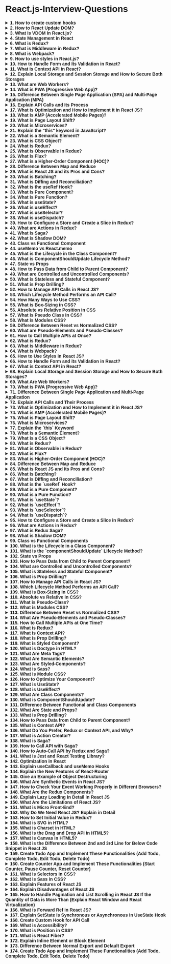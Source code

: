 # React.js-Interview-Questions

<details> <summary><strong>1. How to create custom hooks</strong></summary>
React Hooks are a powerful feature in React that allow developers to use state and other React features in functional components. Creating custom hooks can help you extract reusable logic from your components, making them more maintainable and easier to understand. Here's a step-by-step guide on how to create custom hooks in React:

Example:

```javascript

import { useState, useEffect } from 'react';

function useFetch(url) {
  const [data, setData] = useState(null);
  const [loading, setLoading] = useState(true);
  const [error, setError] = useState(null);

  useEffect(() => {
    fetch(url)
      .then((response) => response.json())
      .then((data) => {
        setData(data);
        setLoading(false);
      })
      .catch((error) => {
        setError(error);
        setLoading(false);
      });
  }, [url]);

  return { data, loading, error };
}

// Using custom hook in a component
function App() {
  const { data, loading, error } = useFetch('https://api.example.com/data');
  if (loading) return <div>Loading...</div>;
  if (error) return <div>Error: {error.message}</div>;
  return <div>{JSON.stringify(data)}</div>;
}
```
</details>
<details> <summary><strong>2. How to React Update DOM?</strong></summary>
React updates the DOM efficiently through a process called "reconciliation." When the state or props of a component change, React updates the virtual DOM first, then compares it with the real DOM to determine what needs to be updated, resulting in minimal changes to the real DOM.

</details>
<details> <summary><strong>3. What is VDOM in React.js?</strong></summary>
The Virtual DOM (VDOM) is an in-memory representation of the real DOM elements. It allows React to update the UI without directly manipulating the real DOM, making updates more efficient.

</details>
<details> <summary><strong>4. State Management in React</strong></summary>
State management in React can be done using useState, useReducer, or external libraries like Redux to manage global state. useState is used for managing component-specific states, while useReducer is often used for more complex state logic.

Example:

```javascript
const [count, setCount] = useState(0);

const increment = () => {
  setCount(count + 1);
};
</details>
<details> <summary><strong>5. What is Prop Drilling?</strong></summary>
Prop drilling is the process of passing data from a parent component to a deeply nested child component through props. This can become cumbersome when dealing with deeply nested components, leading to less maintainable code.
```
</details>
<details> <summary><strong>6. What is Redux?</strong></summary>
Redux is a state management library for JavaScript apps that helps manage and centralize application state. It uses a single store and actions to manage state transitions.

Example:

```javascript
const initialState = { count: 0 };

function reducer(state = initialState, action) {
  switch (action.type) {
    case 'INCREMENT':
      return { count: state.count + 1 };
    default:
      return state;
  }
}
```
</details>
<details> <summary><strong>7. What is Middleware in Redux?</strong></summary>
Middleware in Redux is used to extend Redux with custom functionality like logging, API calls, and error handling. It intercepts actions before they reach the reducer.

Example:

```javascript
const loggerMiddleware = store => next => action => {
  console.log('Dispatching', action);
  return next(action);
};
```
</details>
<details> <summary><strong>8. What is Webpack?</strong></summary>
Webpack is a module bundler for JavaScript applications. It bundles JavaScript files and assets like images, CSS, and fonts into optimized files for deployment.

</details>
<details> <summary><strong>9. How to use styles in React.js?</strong></summary>
Styles in React can be applied in various ways: inline styles, CSS files, CSS modules, or CSS-in-JS solutions like styled-components.

Example of inline style:

```javascript
const style = { color: 'blue', fontSize: '20px' };
return <div style={style}>Hello World!</div>;
```
</details>
<details> <summary><strong>10. How to Handle Form and Its Validation in React?</strong></summary>
Forms in React are controlled components, meaning React controls the state of the form elements. You can validate form data either manually or using third-party libraries like Formik or React Hook Form.

Example:

```javascript
const [email, setEmail] = useState('');
const [error, setError] = useState('');

const validateEmail = () => {
  if (!email.includes('@')) {
    setError('Invalid email');
  } else {
    setError('');
  }
};

return (
  <form>
    <input type="email" value={email} onChange={(e) => setEmail(e.target.value)} />
    <button onClick={validateEmail}>Submit</button>
    {error && <p>{error}</p>}
  </form>
);
```
</details>
<details> <summary><strong>11. What is Context API in React?</strong></summary>
The Context API is a React feature that allows you to share state or values between components without having to pass props manually through every level of the component tree.

Example:

```javascript
const MyContext = React.createContext();

function Parent() {
  const value = 'Hello World';
  return (
    <MyContext.Provider value={value}>
      <Child />
    </MyContext.Provider>
  );
}

function Child() {
  const value = useContext(MyContext);
  return <div>{value}</div>;
}
```
</details>
<details> <summary><strong>12. Explain Local Storage and Session Storage and How to Secure Both Storages</strong></summary>
Local Storage stores data without an expiration time and persists even after the browser is closed.
Session Storage stores data for the duration of the page session.
Both can be accessed through JavaScript, but sensitive data should be encrypted before storage to ensure security.

Example:

```javascript
localStorage.setItem('user', JSON.stringify({ name: 'John' }));
const user = JSON.parse(localStorage.getItem('user'));
```
</details>
<details> <summary><strong>13. What are Web Workers?</strong></summary>
Web Workers allow JavaScript to run in the background without blocking the main thread. This is useful for handling complex or time-consuming tasks like data processing.

Example:

```javascript
const worker = new Worker('worker.js');

worker.postMessage('start');

worker.onmessage = function(e) {
  console.log('Message from worker: ' + e.data);
};
```
```javascript
//worker.js

javascript
Copy code
onmessage = function(e) {
  if (e.data === 'start') {
    postMessage('Worker started!');
  }
};
```
</details>
<details> <summary><strong>14. What is PWA (Progressive Web App)?</strong></summary>
A Progressive Web App (PWA) is a web application that uses modern web capabilities to deliver an app-like experience to users, including offline access and push notifications.

</details>
<details> <summary><strong>15. Difference Between Single Page Application (SPA) and Multi-Page Application (MPA)</strong></summary>
SPA: Loads a single HTML page, and content is dynamically updated via JavaScript, providing a smoother user experience without reloading the page.
MPA: Each user interaction typically triggers a full page reload, which can lead to a slower user experience.
</details>
<details> <summary><strong>16. Explain API Calls and Its Process</strong></summary>
API calls in React are typically made using the fetch API or libraries like Axios. When making an API call, React waits for the response asynchronously and updates the state based on the data received.

Example:

```javascript
useEffect(() => {
  fetch('https://api.example.com/data')
    .then(response => response.json())
    .then(data => setData(data));
}, []);
```
</details>
<details> <summary><strong>17. What is Optimization and How to Implement it in React JS?</strong></summary>
Optimization in React refers to techniques like memoization, lazy loading, and minimizing unnecessary re-renders to improve app performance. One such method is React.memo for functional components.

Example of React.memo:

```javascript
const MemoizedComponent = React.memo(function MyComponent({ name }) {
  console.log('Rendering', name);
  return <div>{name}</div>;
});
```
</details>
<details> <summary><strong>18. What is AMP (Accelerated Mobile Pages)?</strong></summary>
AMP is an open-source framework designed to make mobile web pages load faster. It uses a stripped-down version of HTML and JavaScript to ensure quicker loading times, particularly for content-heavy pages.

</details>
<details> <summary><strong>19. What is Page Layout Shift?</strong></summary>
Page Layout Shift (CLS) is a Core Web Vitals metric that measures visual stability. A high CLS means that the page elements shift unexpectedly as the page loads, which can negatively impact user experience.

</details>
<details> <summary><strong>20. What is Microservices?</strong></summary>
Microservices is an architectural style where a large application is built as a set of smaller, independent services that communicate over the network, each focusing on a specific business function.

</details>
<details> <summary><strong>21. Explain the "this" keyword in JavaScript?</strong></summary>
The this keyword in JavaScript refers to the context in which the current code is executed. Its value depends on how the function is called.

Example:

```javascript
const obj = {
  name: 'John',
  greet: function() {
    console.log(this.name);  // 'this' refers to 'obj'
  }
};
obj.greet();  // Output: John
```
</details>
<details> <summary><strong>22. What is a Semantic Element?</strong></summary>
Semantic HTML elements are those that clearly describe their meaning in a human- and machine-readable way. Examples include <article>, <section>, <header>, and <footer>.

Example:

```html
<article>
  <h1>Article Title</h1>
  <p>This is the content of the article.</p>
</article>
```
</details>
<details> <summary><strong>23. What is CSS Object?</strong></summary>
A CSS object typically refers to an object in JavaScript that holds CSS properties and values. This can be used to dynamically apply styles to elements in React components.

Example:

```javascript
const style = {
  color: 'red',
  fontSize: '20px',
};

return <div style={style}>Hello, World!</div>;
```
</details>
<details> <summary><strong>24. What is Redux?</strong></summary>
Redux is a predictable state container for JavaScript apps. It helps you write applications that behave consistently across different environments, with debugging and testing capabilities.

Example:

javascript
Copy code
const initialState = { count: 0 };

function reducer(state = initialState, action) {
  switch (action.type) {
    case 'INCREMENT':
      return { count: state.count + 1 };
    default:
      return state;
  }
}
</details>
<details> <summary><strong>25. What is Observable in Redux?</strong></summary>
In Redux, an observable refers to a stream of data that can be observed, similar to how actions are dispatched in Redux. Observables are often used with middleware like Redux-Observable.

</details>
<details> <summary><strong>26. What is Flux?</strong></summary>
Flux is a pattern for managing data flow in JavaScript applications. It uses a unidirectional flow to manage the state, making it predictable. Redux is heavily inspired by Flux.

</details>
<details> <summary><strong>27. What is a Higher-Order Component (HOC)?</strong></summary>
A Higher-Order Component is a function that takes a component and returns a new component with additional props or logic.

Example:

javascript
Copy code
function withLoader(Component) {
  return function WithLoader(props) {
    if (props.loading) {
      return <div>Loading...</div>;
    }
    return <Component {...props} />;
  };
}
</details>

<details> <summary><strong>28. Difference Between Map and Reduce</strong></summary>
Map: Creates a new array by applying a function to each element of the original array.
Reduce: Reduces the array to a single value by applying a function to each element, accumulating the result.
Example of map:

javascript
Copy code
const numbers = [1, 2, 3];
const doubled = numbers.map(num => num * 2);
console.log(doubled); // [2, 4, 6]
Example of reduce:

javascript
Copy code
const numbers = [1, 2, 3];
const sum = numbers.reduce((acc, num) => acc + num, 0);
console.log(sum); // 6
</details>
<details> <summary><strong>29. What is React JS and its Pros and Cons?</strong></summary>
React is a JavaScript library for building user interfaces, primarily for single-page applications. It is declarative, component-based, and enables developers to create reusable UI components.

Pros:

Fast rendering with Virtual DOM
Component-based architecture
Reusable components
Strong community support
Cons:

Steeper learning curve
Requires build tools (Webpack, Babel)
Frequent updates with breaking changes
</details>
<details> <summary><strong>30. What is Batching?</strong></summary>
Batching refers to the process of grouping multiple updates into a single re-render in React. React batches updates to improve performance by reducing the number of re-renders.

Example:

javascript
Copy code
// React will batch these updates together and render only once
setCount(count + 1);
setFlag(!flag);
</details>
<details> <summary><strong>31. What is Diffing and Reconciliation?</strong></summary>
Diffing is the process React uses to compare the current Virtual DOM with the previous one and identify changes. Reconciliation is the process of updating the actual DOM to reflect the changes detected during the diffing process.

</details>
<details> <summary><strong>32. What is the useRef Hook?</strong></summary>
useRef is a React hook that allows you to persist a mutable value across renders. It is commonly used for accessing DOM elements directly or storing a value that doesn’t cause re-rendering when updated.

Example:

javascript
Copy code
const inputRef = useRef(null);

useEffect(() => {
  inputRef.current.focus();  // Focus the input field on component mount
}, []);

return <input ref={inputRef} />;
</details>
<details> <summary><strong>33. What is Pure Component?</strong></summary>
A PureComponent in React is a component that only re-renders when its props or state change. It implements shouldComponentUpdate with a shallow comparison of props and state.

Example:

javascript
Copy code
class MyComponent extends React.PureComponent {
  render() {
    return <div>{this.props.name}</div>;
  }
}
</details>
<details> <summary><strong>34. What is Pure Function?</strong></summary>
A pure function is a function that always produces the same output given the same input and does not cause side effects (like modifying global state or performing IO operations).

Example:

javascript
Copy code
function add(a, b) {
  return a + b;  // Pure function, no side effects
}
</details>
<details> <summary><strong>35. What is useState?</strong></summary>
useState is a hook that allows you to add state to functional components. It returns an array with the current state and a function to update it.

Example:

javascript
Copy code
const [count, setCount] = useState(0);

return (
  <div>
    <p>{count}</p>
    <button onClick={() => setCount(count + 1)}>Increment</button>
  </div>
);
</details>
<details> <summary><strong>36. What is useEffect?</strong></summary>
useEffect is a hook that performs side effects in functional components. It can be used for tasks like fetching data, updating the DOM, or subscribing to external events.

Example:

javascript
Copy code
useEffect(() => {
  console.log('Component mounted');
  return () => {
    console.log('Component unmounted');
  };
}, []);
</details>
<details> <summary><strong>37. What is useSelector?</strong></summary>
useSelector is a hook from React-Redux that allows you to extract data from the Redux store state.

Example:

javascript
Copy code
const count = useSelector(state => state.count);
</details>
<details> <summary><strong>38. What is useDispatch?</strong></summary>
useDispatch is a hook from React-Redux that gives you access to the dispatch function from Redux, which allows you to dispatch actions to the Redux store.

Example:

javascript
Copy code
const dispatch = useDispatch();

const increment = () => {
  dispatch({ type: 'INCREMENT' });
};
</details>
<details> <summary><strong>39. How to Configure a Store and Create a Slice in Redux?</strong></summary>
To configure a store and create a slice in Redux, you typically use Redux Toolkit, which simplifies store configuration and slice creation.

Example:

javascript
Copy code
import { configureStore, createSlice } from '@reduxjs/toolkit';

const counterSlice = createSlice({
  name: 'counter',
  initialState: { count: 0 },
  reducers: {
    increment: (state) => {
      state.count += 1;
    },
    decrement: (state) => {
      state.count -= 1;
    },
  },
});

const store = configureStore({
  reducer: counterSlice.reducer,
});

export default store;
</details>
<details> <summary><strong>40. What are Actions in Redux?</strong></summary>
Actions in Redux are plain JavaScript objects that describe an event that has occurred. They must have a type property and may include other data in the payload.

Example:

javascript
Copy code
const incrementAction = { type: 'INCREMENT' };
</details>

<details> <summary><strong>41. What is Saga?</strong></summary>
Redux-Saga is a middleware library used to handle side effects in Redux. It allows you to manage asynchronous actions like data fetching, more effectively using generators.

Example:

javascript
Copy code
import { takeEvery, call, put } from 'redux-saga/effects';

function* fetchData() {
  try {
    const response = yield call(fetch, 'https://api.example.com/data');
    const data = yield response.json();
    yield put({ type: 'FETCH_SUCCESS', data });
  } catch (error) {
    yield put({ type: 'FETCH_ERROR', error });
  }
}

function* watchFetchData() {
  yield takeEvery('FETCH_REQUEST', fetchData);
}
</details>
<details> <summary><strong>42. What is Shadow DOM?</strong></summary>
The Shadow DOM is a web standard that allows developers to encapsulate DOM and CSS styles within a component, creating a local scope for styles and structure.

Example:

javascript
Copy code
const shadowRoot = document.querySelector('#shadow-host').attachShadow({mode: 'open'});
shadowRoot.innerHTML = '<p>Shadow DOM content</p>';
</details>
<details> <summary><strong>43. Class vs Functional Component</strong></summary>
Class Components: Traditional components with state, lifecycle methods, and can be extended from React.Component.
Functional Components: Simpler components using hooks to manage state and side effects.
Example of a class component:

javascript
Copy code
class Counter extends React.Component {
  constructor(props) {
    super(props);
    this.state = { count: 0 };
  }
  
  render() {
    return (
      <div>
        <p>{this.state.count}</p>
        <button onClick={() => this.setState({ count: this.state.count + 1 })}>Increment</button>
      </div>
    );
  }
}
Example of a functional component:

javascript
Copy code
const Counter = () => {
  const [count, setCount] = useState(0);
  
  return (
    <div>
      <p>{count}</p>
      <button onClick={() => setCount(count + 1)}>Increment</button>
    </div>
  );
};
</details>
<details> <summary><strong>44. useMemo vs React.memo</strong></summary>
useMemo: A hook that memoizes a function’s result to avoid expensive recalculations on each render.
React.memo: A higher-order component that memoizes a functional component, preventing unnecessary re-renders when props haven’t changed.
Example of useMemo:

javascript
Copy code
const expensiveCalculation = useMemo(() => calculateExpensiveValue(a, b), [a, b]);
Example of React.memo:

javascript
Copy code
const MyComponent = React.memo(({ name }) => {
  return <p>{name}</p>;
});
</details>
<details> <summary><strong>45. What is the Lifecycle in the Class Component?</strong></summary>
The lifecycle of a class component in React consists of the following phases:

Mounting: Component creation and insertion into the DOM.
Updating: Component re-rendering due to changes in state or props.
Unmounting: Component removal from the DOM.
Methods:

constructor()
componentDidMount()
shouldComponentUpdate()
render()
componentWillUnmount()
</details>
<details> <summary><strong>46. What is ComponentShouldUpdate Lifecycle Method?</strong></summary>
shouldComponentUpdate() is a lifecycle method in class components that allows you to control whether the component should re-render when its props or state change. By default, it returns true, but you can override it to prevent unnecessary renders.

Example:

javascript
Copy code
shouldComponentUpdate(nextProps, nextState) {
  return nextState.count !== this.state.count;  // Prevent re-render if count hasn't changed
}
</details>
<details> <summary><strong>47. State vs Props</strong></summary>
State: A local data storage for a component that can change over time.
Props: Read-only values passed from a parent component to a child component.
Example:

javascript
Copy code
const Parent = () => {
  const message = "Hello from parent!";
  return <Child message={message} />;
};

const Child = (props) => {
  return <p>{props.message}</p>; // Props are passed down from Parent
};
</details>
<details> <summary><strong>48. How to Pass Data from Child to Parent Component?</strong></summary>
To pass data from a child to a parent component, you can use a callback function that the parent passes to the child as a prop.

Example:

javascript
Copy code
const Parent = () => {
  const handleData = (data) => {
    console.log(data); // Receiving data from child
  };

  return <Child sendData={handleData} />;
};

const Child = ({ sendData }) => {
  return <button onClick={() => sendData("Hello from child!")}>Send Data</button>;
};
</details>
<details> <summary><strong>49. What are Controlled and Uncontrolled Components?</strong></summary>
Controlled Component: A component whose form elements are controlled by React state.
Uncontrolled Component: A component that manages its own state internally using ref.
Controlled Component Example:

javascript
Copy code
const ControlledInput = () => {
  const [value, setValue] = useState('');
  return <input value={value} onChange={(e) => setValue(e.target.value)} />;
};
Uncontrolled Component Example:

javascript
Copy code
const UncontrolledInput = () => {
  const inputRef = useRef();
  return <input ref={inputRef} />;
};
</details>
<details> <summary><strong>50. What is Stateless and Stateful Component?</strong></summary>
Stateless Component: A component that does not manage its own state. It only receives data via props.
Stateful Component: A component that manages its own state using useState or class-based state.
Stateful Component Example:

javascript
Copy code
const StatefulComponent = () => {
  const [count, setCount] = useState(0);
  return <button onClick={() => setCount(count + 1)}>{count}</button>;
};
Stateless Component Example:

javascript
Copy code
const StatelessComponent = ({ message }) => {
  return <p>{message}</p>;
};
</details>

<details> <summary><strong>51. What is Prop Drilling?</strong></summary>
Prop drilling refers to the process of passing data from a parent component to a deeply nested child component through multiple intermediate components.

Example:

javascript
Copy code
const Parent = () => {
  const message = "Hello from Parent!";
  return <Intermediate message={message} />;
};

const Intermediate = ({ message }) => {
  return <Child message={message} />;
};

const Child = ({ message }) => {
  return <p>{message}</p>;
};
</details>
<details> <summary><strong>52. How to Manage API Calls in React JS?</strong></summary>
In React, API calls can be managed using hooks like useEffect combined with fetch or libraries like axios to handle asynchronous operations.

Example using fetch:

javascript
Copy code
useEffect(() => {
  fetch('https://api.example.com/data')
    .then(response => response.json())
    .then(data => setData(data))
    .catch(error => console.error('Error fetching data:', error));
}, []);
Example using axios:

javascript
Copy code
useEffect(() => {
  axios.get('https://api.example.com/data')
    .then(response => setData(response.data))
    .catch(error => console.error('Error fetching data:', error));
}, []);
</details>
<details> <summary><strong>53. Which Lifecycle Method Performs an API Call?</strong></summary>
In class components, you would typically perform an API call inside the componentDidMount() lifecycle method, which is called once after the component has been mounted. In functional components, you can use useEffect for the same purpose.

Example in class component:

javascript
Copy code
class MyComponent extends React.Component {
  componentDidMount() {
    fetch('https://api.example.com/data')
      .then(response => response.json())
      .then(data => this.setState({ data }));
  }

  render() {
    return <div>{this.state.data}</div>;
  }
}
Example in functional component using useEffect:

javascript
Copy code
const MyComponent = () => {
  const [data, setData] = useState(null);

  useEffect(() => {
    fetch('https://api.example.com/data')
      .then(response => response.json())
      .then(data => setData(data));
  }, []); // Empty dependency array ensures it runs once

  return <div>{data}</div>;
};
</details>
<details> <summary><strong>54. How Many Ways to Use CSS?</strong></summary>
There are several ways to apply CSS in React components:

Inline styles
External CSS files
CSS Modules
Styled-components
SASS or SCSS
Example of inline styles:

javascript
Copy code
const style = { color: 'blue', fontSize: '20px' };
return <p style={style}>Styled Paragraph</p>;
Example of CSS Module:

javascript
Copy code
import styles from './MyComponent.module.css';

return <p className={styles.paragraph}>Styled with CSS Module</p>;
</details>
<details> <summary><strong>55. What is Box-Sizing in CSS?</strong></summary>
The box-sizing property defines how the total width and height of an element are calculated. By default, the width and height include only the content area, but setting box-sizing: border-box includes padding and border in the width/height calculation.

Example:

css
Copy code
div {
  width: 200px;
  height: 100px;
  padding: 20px;
  border: 5px solid black;
  box-sizing: border-box; /* Includes padding and border in the width and height */
}
</details>
<details> <summary><strong>56. Absolute vs Relative Position in CSS</strong></summary>
absolute positioning: An element is positioned relative to its closest positioned ancestor (non-static).
relative positioning: An element is positioned relative to its normal position in the document flow.
Example of absolute positioning:

css
Copy code
.absolute {
  position: absolute;
  top: 20px;
  left: 30px;
}
Example of relative positioning:

css
Copy code
.relative {
  position: relative;
  top: 10px;
  left: 20px;
}
</details>
<details> <summary><strong>57. What is Pseudo Class in CSS?</strong></summary>
A pseudo-class in CSS is used to define a special state of an element, like :hover, :focus, :active, etc.

Example:

css
Copy code
button:hover {
  background-color: green; /* Changes background color when button is hovered */
}
</details>
<details> <summary><strong>58. What is Modules CSS?</strong></summary>
CSS Modules is a way to scope CSS locally to a component in React. It avoids global CSS conflicts by giving each class a unique identifier.

Example:

css
Copy code
/* MyComponent.module.css */
.container {
  background-color: blue;
}
javascript
Copy code
import styles from './MyComponent.module.css';

const MyComponent = () => {
  return <div className={styles.container}>Content</div>;
};
</details>
<details> <summary><strong>59. Difference Between Reset vs Normalized CSS?</strong></summary>
Reset CSS: Removes all default styling from elements, resulting in a blank canvas.
Normalized CSS: Applies consistent styling across browsers while preserving useful default styles.
Example of Reset CSS:

css
Copy code
* {
  margin: 0;
  padding: 0;
  box-sizing: border-box;
}
Example of Normalized CSS:

css
Copy code
/* Normalize CSS Example */
html {
  font-size: 100%;
}

body {
  line-height: 1.5;
}
</details>
<details> <summary><strong>60. What are Pseudo-Elements and Pseudo-Classes?</strong></summary>
Pseudo-Elements: Target specific parts of an element like ::before, ::after, etc.
Pseudo-Classes: Apply styles based on user interaction or element state like :hover, :focus, etc.
Example of Pseudo-Element:

css
Copy code
p::before {
  content: "Prefix: ";
}
Example of Pseudo-Class:

css
Copy code
a:hover {
  color: red; /* Changes color when the link is hovered */
}
</details>

<details> <summary><strong>61. How to Call Multiple APIs at Once?</strong></summary>
To call multiple APIs concurrently in JavaScript, you can use Promise.all() which allows you to run multiple promises in parallel and wait for all of them to resolve.

Example:

javascript
Copy code
const fetchData = async () => {
  try {
    const [data1, data2] = await Promise.all([
      fetch('https://api.example1.com').then(res => res.json()),
      fetch('https://api.example2.com').then(res => res.json())
    ]);
    console.log(data1, data2);
  } catch (error) {
    console.error("Error fetching data:", error);
  }
};

useEffect(() => {
  fetchData();
}, []);
</details>
<details> <summary><strong>62. What is Redux?</strong></summary>
Redux is a state management library for JavaScript apps that provides a predictable state container, allowing developers to manage app state in a centralized store.

Example:

javascript
Copy code
// Action
const increment = () => ({
  type: 'INCREMENT'
});

// Reducer
const counter = (state = 0, action) => {
  switch (action.type) {
    case 'INCREMENT':
      return state + 1;
    default:
      return state;
  }
};

// Store
const store = Redux.createStore(counter);

// Dispatch action
store.dispatch(increment());
console.log(store.getState()); // 1
</details>
<details> <summary><strong>63. What is Middleware in Redux?</strong></summary>
Middleware in Redux provides a way to intercept and modify actions before they reach the reducer. It's useful for handling asynchronous actions, logging, or other side effects.

Example using redux-thunk (for asynchronous actions):

javascript
Copy code
const fetchData = () => {
  return async dispatch => {
    const response = await fetch('https://api.example.com/data');
    const data = await response.json();
    dispatch({ type: 'SET_DATA', payload: data });
  };
};
</details>
<details> <summary><strong>64. What is Webpack?</strong></summary>
Webpack is a module bundler for JavaScript applications. It bundles JavaScript files, CSS, images, and other assets into one or more output files that can be served by a web server.

Example of a basic Webpack configuration:

javascript
Copy code
const path = require('path');

module.exports = {
  entry: './src/index.js',
  output: {
    filename: 'bundle.js',
    path: path.resolve(__dirname, 'dist')
  },
  module: {
    rules: [
      {
        test: /\.css$/,
        use: ['style-loader', 'css-loader']
      }
    ]
  }
};
</details>
<details> <summary><strong>65. How to Use Styles in React JS?</strong></summary>
In React, you can apply styles using various methods such as inline styles, CSS files, CSS modules, and styled-components.

Example using inline styles:

javascript
Copy code
const buttonStyle = {
  backgroundColor: 'blue',
  color: 'white',
  padding: '10px 20px'
};

return <button style={buttonStyle}>Click Me</button>;
Example using styled-components:

javascript
Copy code
import styled from 'styled-components';

const Button = styled.button`
  background-color: blue;
  color: white;
  padding: 10px 20px;
`;

return <Button>Click Me</Button>;
</details>
<details> <summary><strong>66. How to Handle Form and its Validation in React?</strong></summary>
In React, form handling can be done using controlled components, where form data is managed in the component’s state, and validation can be added with conditionals or using third-party libraries like Formik or react-hook-form.

Example of a simple controlled form with validation:

javascript
Copy code
const Form = () => {
  const [name, setName] = useState('');
  const [error, setError] = useState('');

  const handleSubmit = (e) => {
    e.preventDefault();
    if (name.trim() === '') {
      setError('Name is required!');
    } else {
      setError('');
      alert(`Form submitted with name: ${name}`);
    }
  };

  return (
    <form onSubmit={handleSubmit}>
      <input
        type="text"
        value={name}
        onChange={(e) => setName(e.target.value)}
        placeholder="Enter your name"
      />
      {error && <p>{error}</p>}
      <button type="submit">Submit</button>
    </form>
  );
};
</details>
<details> <summary><strong>67. What is Context API in React?</strong></summary>
The Context API allows you to share values (like themes or authentication status) between components without having to explicitly pass props through every level of the component tree.

Example:

javascript
Copy code
const ThemeContext = React.createContext();

const ThemeProvider = ({ children }) => {
  const [theme, setTheme] = useState('light');
  
  return (
    <ThemeContext.Provider value={{ theme, setTheme }}>
      {children}
    </ThemeContext.Provider>
  );
};

const ThemedComponent = () => {
  const { theme, setTheme } = useContext(ThemeContext);
  return (
    <div style={{ background: theme === 'dark' ? 'black' : 'white' }}>
      <button onClick={() => setTheme(theme === 'dark' ? 'light' : 'dark')}>
        Toggle Theme
      </button>
    </div>
  );
};

const App = () => (
  <ThemeProvider>
    <ThemedComponent />
  </ThemeProvider>
);
</details>
<details> <summary><strong>68. Explain Local Storage and Session Storage and How to Secure Both Storages?</strong></summary>
LocalStorage: Stores data with no expiration date, it remains until it's explicitly deleted.
SessionStorage: Stores data for the duration of the page session (until the browser is closed).
Security Tips:

Avoid storing sensitive information like passwords in localStorage or sessionStorage as it is accessible by JavaScript.
Use encryption if you must store sensitive data.
Store tokens in secure HTTP-only cookies for better security.
Example:

javascript
Copy code
// Setting data in Local Storage
localStorage.setItem('name', 'John');

// Retrieving data from Local Storage
const name = localStorage.getItem('name');
console.log(name); // 'John'
</details>
<details> <summary><strong>69. What Are Web Workers?</strong></summary>
Web Workers allow for the execution of scripts in background threads. They are useful for performing computationally expensive tasks without blocking the main UI thread.

Example:

javascript
Copy code
const worker = new Worker('worker.js');
worker.postMessage('start task');

worker.onmessage = (e) => {
  console.log('Received from worker:', e.data);
};
worker.js:

javascript
Copy code
onmessage = (e) => {
  console.log('Message from main thread:', e.data);
  postMessage('Task completed');
};
</details>

<details> <summary><strong>70. What is PWA (Progressive Web App)?</strong></summary>
A Progressive Web App (PWA) is a type of application built using standard web technologies (HTML, CSS, and JavaScript) but offering similar performance and user experience to native apps. PWAs work offline, can be installed on devices, and are responsive.

Example:

javascript
Copy code
if ('serviceWorker' in navigator) {
  navigator.serviceWorker.register('/service-worker.js')
    .then((registration) => {
      console.log('Service Worker registered:', registration);
    })
    .catch((error) => {
      console.log('Service Worker registration failed:', error);
    });
}
</details>
<details> <summary><strong>71. Difference Between Single Page Application and Multi-Page Application</strong></summary>
Single Page Application (SPA): A web app that loads a single HTML page and dynamically updates as the user interacts with the app, providing a seamless experience (e.g., React).
Multi-Page Application (MPA): A traditional web application where each action (e.g., clicking a link) loads a new page from the server.
SPA Example: In React, navigation between components is handled without reloading the page.

MPA Example: Traditional web applications that reload a new page from the server when a link is clicked.

</details>
<details> <summary><strong>72. Explain API Calls and Their Process</strong></summary>
API calls are made to interact with external services or databases to fetch or manipulate data. In React, API calls can be made using fetch, axios, or other libraries.

Example of an API call using fetch:

javascript
Copy code
useEffect(() => {
  const fetchData = async () => {
    try {
      const response = await fetch('https://api.example.com/data');
      const data = await response.json();
      console.log(data);
    } catch (error) {
      console.error('Error fetching data:', error);
    }
  };

  fetchData();
}, []);
</details>
<details> <summary><strong>73. What is Optimization and How to Implement it in React JS?</strong></summary>
Optimization in React involves improving the performance of a React application by reducing unnecessary re-renders, minimizing network requests, and optimizing code execution. Some common techniques are memoization, code splitting, lazy loading, and more.

Example using React.memo:

javascript
Copy code
const MemoizedComponent = React.memo((props) => {
  // Only re-renders if props change
  return <div>{props.value}</div>;
});
Lazy Loading Example:

javascript
Copy code
const LazyComponent = React.lazy(() => import('./LazyComponent'));

<React.Suspense fallback={<div>Loading...</div>}>
  <LazyComponent />
</React.Suspense>
</details>
<details> <summary><strong>74. What is AMP (Accelerated Mobile Pages)?</strong></summary>
AMP is an open-source framework created to help web pages load faster on mobile devices by optimizing content for speed and performance. It uses a stripped-down version of HTML, CSS, and JavaScript.

Example of AMP HTML:

html
Copy code
<html ⚡>
  <head>
    <meta charset="utf-8">
    <script async src="https://cdn.ampproject.org/v0.js"></script>
    <style amp-custom>
      body { font-family: Arial, sans-serif; }
    </style>
  </head>
  <body>
    <h1>Welcome to AMP</h1>
    <p>This is a sample AMP page.</p>
  </body>
</html>
</details>
<details> <summary><strong>75. What is Page Layout Shift?</strong></summary>
Page Layout Shift refers to the unexpected shifting of web page content as the page loads, which negatively impacts user experience. This can happen if resources (like images or fonts) are loaded dynamically, causing elements to move around.

Fixing Layout Shifts Example:

css
Copy code
img {
  width: 100%;
  height: auto;
}
</details>
<details> <summary><strong>76. What is Microservices?</strong></summary>
Microservices is an architectural style where an application is developed as a collection of loosely coupled services, each responsible for a specific business functionality. Each service can be developed, deployed, and scaled independently.

Example: A large e-commerce platform might have microservices like payment processing, inventory management, user authentication, and product catalog, each developed as separate services.

</details>
<details> <summary><strong>77. Explain the `this` Keyword</strong></summary>
The this keyword refers to the current context in which a function is executing. It can refer to different objects depending on the function's call type, such as a method, an event handler, or a constructor function.

Example:

javascript
Copy code
const person = {
  name: 'Alice',
  greet() {
    console.log(this.name);  // Refers to person object
  }
};

person.greet();  // 'Alice'
</details>
<details> <summary><strong>78. What is a Semantic Element?</strong></summary>
Semantic elements are HTML tags that provide meaning to the content inside them, making the code more readable and accessible. These elements help search engines and developers understand the structure and importance of the content.

Example of Semantic Elements:

html
Copy code
<article>
  <header><h1>Article Title</h1></header>
  <section>
    <p>Content of the article...</p>
  </section>
  <footer>Author: John Doe</footer>
</article>
</details>
<details> <summary><strong>79. What is a CSS Object?</strong></summary>
A CSS object is an object in JavaScript that contains CSS properties and their values. You can dynamically apply styles to an element using a CSS object.

Example:

javascript
Copy code
const styles = {
  color: 'blue',
  backgroundColor: 'lightgray',
  padding: '10px',
};

return <div style={styles}>Styled Div</div>;
</details>

<details> <summary><strong>80. What is Redux?</strong></summary>
Redux is a predictable state container for JavaScript apps, used to manage the state of an application. It centralizes the state and allows components to access and modify it in a consistent and predictable way.

Example:

javascript
Copy code
const initialState = { count: 0 };

function reducer(state = initialState, action) {
  switch (action.type) {
    case 'INCREMENT':
      return { ...state, count: state.count + 1 };
    case 'DECREMENT':
      return { ...state, count: state.count - 1 };
    default:
      return state;
  }
}

const store = createStore(reducer);
</details>
<details> <summary><strong>81. What is Observable in Redux?</strong></summary>
An observable in Redux is a pattern used to represent state as a stream of events that components can subscribe to and react to. It allows components to react to changes in state or other side-effects without directly querying the state.

Example: In combination with Redux-Saga or Redux-Observable, actions can be observed to trigger side effects like API calls.

javascript
Copy code
import { Observable } from 'rxjs';

const fetchDataObservable = new Observable((observer) => {
  fetch('/data')
    .then(response => response.json())
    .then(data => observer.next(data))
    .catch(err => observer.error(err));
});
</details>
<details> <summary><strong>82. What is Flux?</strong></summary>
Flux is an architecture for managing application state developed by Facebook. It emphasizes a unidirectional data flow, which makes state changes predictable and easier to trace.

Example: In Flux, the state is managed by a store, and actions are dispatched to the store to change the state.

javascript
Copy code
const store = {
  dispatch(action) {
    // Handle the action
  },
  getState() {
    // Return current state
  },
};
</details>
<details> <summary><strong>83. What is Higher-Order Component (HOC)?</strong></summary>
A Higher-Order Component is a function that takes a component and returns a new component with additional functionality. It’s used for code reuse, logic abstraction, and adding features to components.

Example:

javascript
Copy code
const withLoading = (WrappedComponent) => {
  return (props) => {
    if (props.isLoading) {
      return <div>Loading...</div>;
    }
    return <WrappedComponent {...props} />;
  };
};

const MyComponent = withLoading(MyComponent);
</details>
<details> <summary><strong>84. Difference Between Map and Reduce</strong></summary>
Map: It applies a function to each item in an array and returns a new array with the results.
Reduce: It accumulates the array items into a single value by applying a function.
Example of Map:

javascript
Copy code
const numbers = [1, 2, 3];
const squared = numbers.map(x => x * x);  // [1, 4, 9]
Example of Reduce:

javascript
Copy code
const numbers = [1, 2, 3];
const sum = numbers.reduce((acc, x) => acc + x, 0);  // 6
</details>
<details> <summary><strong>85. What is React JS and Its Pros and Cons?</strong></summary>
React JS is a JavaScript library for building user interfaces, primarily for single-page applications. It allows for building complex, interactive UIs through components.

Pros:

Component-based architecture
Virtual DOM for optimized performance
Strong community support
Cons:

Steeper learning curve for new developers
Large bundle size without proper optimization
</details>
<details> <summary><strong>86. What is Batching?</strong></summary>
Batching refers to the process of grouping multiple state updates into a single re-render to optimize performance. React batches state updates and re-renders in a single pass.

Example:

javascript
Copy code
setState({ count: 1 });
setState({ count: 2 });
// React batches these state updates and renders the component only once.
</details>
<details> <summary><strong>87. What is Diffing and Reconciliation?</strong></summary>
Diffing is the process React uses to compare the current and previous virtual DOM and determine the minimal set of changes needed to update the real DOM. Reconciliation is the process of applying those changes to the real DOM.

Example: React compares the previous and current virtual DOM trees and calculates the minimum set of changes to apply.

</details>
<details> <summary><strong>88. What is the `useRef` Hook?</strong></summary>
The useRef hook is used to persist values across renders without causing a re-render. It can also be used to reference DOM elements.

Example:

javascript
Copy code
const inputRef = useRef();
const focusInput = () => {
  inputRef.current.focus();  // Focus the input element
};

return <input ref={inputRef} />;
</details>
<details> <summary><strong>89. What is a Pure Component?</strong></summary>
A Pure Component is a React component that only re-renders when its props or state change. It implements a shallow comparison of props and state to optimize rendering.

Example:

javascript
Copy code
class PureComponentExample extends React.PureComponent {
  render() {
    return <div>{this.props.value}</div>;
  }
}
</details>

<details> <summary><strong>90. What is a Pure Function?</strong></summary>
A pure function is a function that always produces the same output for the same input and has no side effects. It does not modify any external state or variables.

Example:

javascript
Copy code
function add(a, b) {
  return a + b;  // This is a pure function
}
</details>
<details> <summary><strong>91. What is `useState`?</strong></summary>
useState is a React hook that allows you to add state to functional components. It returns a stateful value and a function to update it.

Example:

javascript
Copy code
const [count, setCount] = useState(0);

const increment = () => {
  setCount(count + 1);
};

return (
  <div>
    <p>{count}</p>
    <button onClick={increment}>Increment</button>
  </div>
);
</details>
<details> <summary><strong>92. What is `useEffect`?</strong></summary>
useEffect is a React hook that allows you to perform side effects in functional components. It runs after the render and can be used for things like data fetching, DOM manipulation, or subscriptions.

Example:

javascript
Copy code
useEffect(() => {
  console.log('Component mounted or updated');
}, [count]);  // This runs every time the `count` changes
</details>
<details> <summary><strong>93. What is `useSelector`?</strong></summary>
useSelector is a hook used to access the Redux store’s state in a functional component. It subscribes to the Redux store and re-renders the component whenever the selected state changes.

Example:

javascript
Copy code
const count = useSelector((state) => state.count);

return <div>{count}</div>;
</details>
<details> <summary><strong>94. What is `useDispatch`?</strong></summary>
useDispatch is a hook used to dispatch actions to the Redux store from within a functional component.

Example:

javascript
Copy code
const dispatch = useDispatch();

const increment = () => {
  dispatch({ type: 'INCREMENT' });
};

return <button onClick={increment}>Increment</button>;
</details>
<details> <summary><strong>95. How to Configure a Store and Create a Slice in Redux?</strong></summary>
To configure a store and create a slice, you need to use Redux Toolkit’s configureStore and createSlice functions.

Example:

javascript
Copy code
import { configureStore, createSlice } from '@reduxjs/toolkit';

const counterSlice = createSlice({
  name: 'counter',
  initialState: { count: 0 },
  reducers: {
    increment: (state) => { state.count += 1; },
    decrement: (state) => { state.count -= 1; },
  },
});

const store = configureStore({
  reducer: { counter: counterSlice.reducer },
});

export const { increment, decrement } = counterSlice.actions;
</details>
<details> <summary><strong>96. What are Actions in Redux?</strong></summary>
Actions in Redux are plain JavaScript objects that describe an event or action that occurred in the application. Each action must have a type field to indicate what happened.

Example:

javascript
Copy code
const incrementAction = { type: 'INCREMENT' };
const decrementAction = { type: 'DECREMENT' };
</details>
<details> <summary><strong>97. What is Redux Saga?</strong></summary>
Redux Saga is a middleware library used for handling side effects in Redux applications. It uses generator functions to manage asynchronous actions like data fetching.

Example:

javascript
Copy code
import { takeEvery, put } from 'redux-saga/effects';

function* incrementAsync() {
  yield delay(1000);  // Simulate async call
  yield put({ type: 'INCREMENT' });
}

function* watchIncrementAsync() {
  yield takeEvery('INCREMENT_ASYNC', incrementAsync);
}
</details>
<details> <summary><strong>98. What is Shadow DOM?</strong></summary>
The Shadow DOM is a web standard that allows developers to encapsulate a part of a DOM tree in a way that it is hidden from the main document. This helps in creating reusable components without worrying about CSS or JavaScript conflicts.

Example:

javascript
Copy code
const shadowRoot = document.getElementById('shadow-host').attachShadow({ mode: 'open' });
shadowRoot.innerHTML = '<p>This is inside the shadow DOM!</p>';
</details>
<details> <summary><strong>99. Class vs Functional Components</strong></summary>
Class Components: They are ES6 classes that can hold state and lifecycle methods.
Functional Components: They are simpler components that rely on hooks for managing state and side effects.
Example:

Class Component:

javascript
Copy code
class MyComponent extends React.Component {
  constructor(props) {
    super(props);
    this.state = { count: 0 };
  }

  render() {
    return <div>{this.state.count}</div>;
  }
}
Functional Component:

javascript
Copy code
const MyComponent = () => {
  const [count, setCount] = useState(0);
  return <div>{count}</div>;
};
</details>

<details> <summary><strong>100. What is the Lifecycle in a Class Component?</strong></summary>
In a class component, the lifecycle consists of several phases: mounting, updating, and unmounting. React provides lifecycle methods for each phase, such as componentDidMount, componentDidUpdate, and componentWillUnmount.

Example:

javascript
Copy code
class MyComponent extends React.Component {
  componentDidMount() {
    console.log('Component Mounted');
  }

  componentDidUpdate() {
    console.log('Component Updated');
  }

  componentWillUnmount() {
    console.log('Component Unmounted');
  }

  render() {
    return <div>Lifecycle Example</div>;
  }
}
</details>
<details> <summary><strong>101. What is the `componentShouldUpdate` Lifecycle Method?</strong></summary>
componentShouldUpdate is a lifecycle method that is called before the render method. It allows you to optimize performance by preventing unnecessary re-renders.

Example:

javascript
Copy code
class MyComponent extends React.Component {
  shouldComponentUpdate(nextProps, nextState) {
    if (nextState.count !== this.state.count) {
      return true;
    }
    return false;
  }

  render() {
    return <div>{this.state.count}</div>;
  }
}
</details>
<details> <summary><strong>102. State vs Props</strong></summary>
State: Data that is managed within a component and can be updated.
Props: Data passed to a component from a parent component, which cannot be directly modified by the child.
Example:

javascript
Copy code
const ParentComponent = () => {
  const parentData = 'Hello';
  return <ChildComponent message={parentData} />;
};

const ChildComponent = (props) => {
  return <div>{props.message}</div>;
};
</details>
<details> <summary><strong>103. How to Pass Data from Child to Parent Component?</strong></summary>
Data can be passed from a child component to a parent component via a callback function provided as a prop.

Example:

javascript
Copy code
const ParentComponent = () => {
  const handleData = (data) => {
    console.log(data);
  };

  return <ChildComponent sendData={handleData} />;
};

const ChildComponent = (props) => {
  return <button onClick={() => props.sendData('Data from child')}>Send Data</button>;
};
</details>
<details> <summary><strong>104. What are Controlled and Uncontrolled Components?</strong></summary>
Controlled Components: Components that are controlled by React state, where the input value is managed via useState or this.setState.
Uncontrolled Components: Components where the form data is handled by the DOM rather than React.
Example:

Controlled Component:
javascript
Copy code
const [value, setValue] = useState('');
const handleChange = (e) => setValue(e.target.value);

return <input type="text" value={value} onChange={handleChange} />;
Uncontrolled Component:
javascript
Copy code
const inputRef = useRef(null);

const handleSubmit = () => {
  alert(inputRef.current.value);
};

return <input ref={inputRef} type="text" />;
</details>
<details> <summary><strong>105. What is Stateless and Stateful Component?</strong></summary>
Stateless Components: Components that do not have any state and only render UI based on props.
Stateful Components: Components that have state and manage it within themselves.
Example:

Stateless Component:
javascript
Copy code
const StatelessComponent = (props) => {
  return <div>{props.text}</div>;
};
Stateful Component:
javascript
Copy code
class StatefulComponent extends React.Component {
  constructor(props) {
    super(props);
    this.state = { count: 0 };
  }

  render() {
    return <div>{this.state.count}</div>;
  }
}
</details>
<details> <summary><strong>106. What is Prop Drilling?</strong></summary>
Prop drilling refers to the process of passing data from a parent component to a deeply nested child component via multiple layers of intermediate components.

Example:

javascript
Copy code
const GrandparentComponent = () => {
  const message = 'Hello from Grandparent';
  return <ParentComponent message={message} />;
};

const ParentComponent = ({ message }) => {
  return <ChildComponent message={message} />;
};

const ChildComponent = ({ message }) => {
  return <div>{message}</div>;
};
</details>
<details> <summary><strong>107. How to Manage API Calls in React JS?</strong></summary>
API calls in React can be managed using hooks like useEffect to make calls when the component mounts, along with useState to store the fetched data.

Example:

javascript
Copy code
const [data, setData] = useState(null);

useEffect(() => {
  fetch('https://api.example.com/data')
    .then((response) => response.json())
    .then((result) => setData(result));
}, []);

return <div>{data ? JSON.stringify(data) : 'Loading...'}</div>;
</details>
<details> <summary><strong>108. Which Lifecycle Method Performs an API Call?</strong></summary>
In class components, componentDidMount is commonly used for API calls after the component has mounted. In functional components, useEffect serves a similar purpose.

Example (Class Component):

javascript
Copy code
class MyComponent extends React.Component {
  componentDidMount() {
    fetch('https://api.example.com/data')
      .then((response) => response.json())
      .then((data) => console.log(data));
  }

  render() {
    return <div>API Call in componentDidMount</div>;
  }
}
Example (Functional Component):

javascript
Copy code
useEffect(() => {
  fetch('https://api.example.com/data')
    .then((response) => response.json())
    .then((data) => console.log(data));
}, []);
</details>

<details> <summary><strong>109. What is Box-Sizing in CSS?</strong></summary>
box-sizing is a CSS property that controls how the total width and height of an element are calculated. The two main values are:

content-box: The width and height only include the content.
border-box: The width and height include the padding and border.
Example:

css
Copy code
.box {
  box-sizing: border-box;
  width: 100px;
  padding: 10px;
  border: 5px solid black;
}
</details>
<details> <summary><strong>110. Absolute vs Relative in CSS?</strong></summary>
Absolute: The element is positioned relative to its nearest positioned ancestor or the initial containing block.
Relative: The element is positioned relative to its normal position in the document flow.
Example:

css
Copy code
.absolute {
  position: absolute;
  top: 20px;
  left: 50px;
}

.relative {
  position: relative;
  top: 10px;
  left: 30px;
}
</details>
<details> <summary><strong>111. What is Pseudo-Class?</strong></summary>
A pseudo-class is used to define the special state of an element, such as when it's hovered over, focused, or selected.

Example:

css
Copy code
a:hover {
  color: red;
}

input:focus {
  border-color: blue;
}
</details>
<details> <summary><strong>112. What is Modules CSS?</strong></summary>
CSS Modules are a way to scope CSS styles to the component. This prevents style conflicts by generating unique class names for each class.

Example:

css
Copy code
/* styles.module.css */
.button {
  background-color: blue;
}
javascript
Copy code
import styles from './styles.module.css';

const Button = () => <button className={styles.button}>Click me</button>;
</details>
<details> <summary><strong>113. Difference Between Reset vs Normalized CSS?</strong></summary>
Reset CSS: Resets all browser default styles to a consistent baseline.
Normalize CSS: Preserves useful default styles but fixes common bugs across browsers.
Example:

Reset CSS:
css
Copy code
* {
  margin: 0;
  padding: 0;
  box-sizing: border-box;
}
Normalize CSS:
css
Copy code
/* Normalize styles to make them consistent across browsers */
html {
  font-family: sans-serif;
}
</details>
<details> <summary><strong>114. What Are Pseudo-Elements and Pseudo-Classes?</strong></summary>
Pseudo-elements: Target parts of an element (e.g., ::before, ::after).
Pseudo-classes: Target an element's special state (e.g., :hover, :focus).
Example:

Pseudo-element:
css
Copy code
p::before {
  content: "Note: ";
  font-weight: bold;
}
Pseudo-class:
css
Copy code
button:hover {
  background-color: blue;
}
</details>
<details> <summary><strong>115. How to Call Multiple APIs at One Time?</strong></summary>
You can call multiple APIs simultaneously using Promise.all or Promise.allSettled.

Example:

javascript
Copy code
Promise.all([fetch('api1'), fetch('api2')])
  .then(([response1, response2]) => {
    return Promise.all([response1.json(), response2.json()]);
  })
  .then(([data1, data2]) => {
    console.log(data1, data2);
  });
</details>
<details> <summary><strong>116. What is Redux?</strong></summary>
Redux is a state management library for JavaScript apps. It helps to manage the state of an entire application using a single store.

Example:

javascript
Copy code
const initialState = { count: 0 };

function counterReducer(state = initialState, action) {
  switch (action.type) {
    case 'INCREMENT':
      return { ...state, count: state.count + 1 };
    default:
      return state;
  }
}
</details>
<details> <summary><strong>117. What is Context API?</strong></summary>
The React Context API provides a way to pass data through the component tree without manually passing props down at every level.

Example:

javascript
Copy code
const MyContext = React.createContext();

const Parent = () => {
  return (
    <MyContext.Provider value="Hello from context">
      <Child />
    </MyContext.Provider>
  );
};

const Child = () => {
  const contextValue = useContext(MyContext);
  return <div>{contextValue}</div>;
};
</details>
<details> <summary><strong>118. What is Prop Drilling?</strong></summary>
Prop drilling refers to the process of passing data from a parent component down to a deeply nested child component through multiple intermediate components.

Example:

javascript
Copy code
const ParentComponent = () => {
  const data = 'Hello World';
  return <ChildComponent data={data} />;
};

const ChildComponent = ({ data }) => {
  return <div>{data}</div>;
};
</details>

<details> <summary><strong>119. What is Styled Component?</strong></summary>
Styled-components is a library for styling React components using tagged template literals. It allows you to write CSS directly in your JavaScript.

Example:

javascript
Copy code
import styled from 'styled-components';

const Button = styled.button`
  background-color: blue;
  color: white;
  padding: 10px;
`;

const App = () => <Button>Click Me</Button>;
</details>
<details> <summary><strong>120. What is Doctype in HTML?</strong></summary>
<!DOCTYPE> declaration defines the document type and version of HTML being used. It must be placed at the very beginning of the HTML document.

Example:

html
Copy code
<!DOCTYPE html>
<html>
  <head>
    <title>Example</title>
  </head>
  <body>
    <p>Hello, world!</p>
  </body>
</html>
</details>
<details> <summary><strong>121. What Are Meta Tags?</strong></summary>
Meta tags provide metadata about the HTML document, like the character set, author, description, or keywords. These tags are placed inside the <head> element.

Example:

html
Copy code
<meta charset="UTF-8">
<meta name="description" content="Learn web development">
</details>
<details> <summary><strong>122. What Are Semantic Elements?</strong></summary>
Semantic elements clearly describe their meaning in a human- and machine-readable way. Examples include <article>, <section>, <header>, and <footer>.

Example:

html
Copy code
<article>
  <h2>Article Title</h2>
  <p>Article content...</p>
</article>
</details>
<details> <summary><strong>123. What Are Styled-Components?</strong></summary>
Styled-components allow you to define component-level styles with a clean, JavaScript-based syntax. It enables automatic CSS scoping for each component.

Example:

javascript
Copy code
import styled from 'styled-components';

const Wrapper = styled.div`
  display: flex;
  align-items: center;
  justify-content: center;
`;

const App = () => (
  <Wrapper>
    <h1>Welcome to Styled Components!</h1>
  </Wrapper>
);
</details>
<details> <summary><strong>124. What is Sass?</strong></summary>
Sass (Syntactically Awesome Stylesheets) is a CSS preprocessor that adds features like variables, nested rules, and mixins to make CSS more maintainable.

Example:

scss
Copy code
$primary-color: #3498db;

.button {
  background-color: $primary-color;
  color: white;
}
</details>
<details> <summary><strong>125. What is Module CSS?</strong></summary>
CSS Modules are a way to scope styles locally to the component they belong to, avoiding global style conflicts.

Example:

css
Copy code
/* button.module.css */
.button {
  background-color: green;
}
javascript
Copy code
import styles from './button.module.css';

const Button = () => <button className={styles.button}>Click Me</button>;
</details>
<details> <summary><strong>126. How to Optimize Your Component?</strong></summary>
You can optimize components in React by using techniques such as memoization, lazy loading, avoiding unnecessary re-renders, and splitting the code.

Example:

javascript
Copy code
import React, { memo } from 'react';

const ExpensiveComponent = memo(() => {
  // This component will only re-render if props change
  return <div>Expensive Component</div>;
});
</details>
<details> <summary><strong>127. What is UseState?</strong></summary>
useState is a hook used to add state to functional components. It returns an array with two elements: the current state and a function to update it.

Example:

javascript
Copy code
const [count, setCount] = useState(0);

const increment = () => setCount(count + 1);
</details>
<details> <summary><strong>128. What is UseEffect?</strong></summary>
useEffect is a hook that allows you to perform side effects in functional components, such as fetching data, subscribing to events, or manually changing the DOM.

Example:

javascript
Copy code
useEffect(() => {
  fetchData();
}, []); // Runs once after the component mounts
</details>
<details> <summary><strong>129. What Are Class Components?</strong></summary>
Class components are the traditional way of defining components in React. They extend from React.Component and can hold state and lifecycle methods.

Example:

javascript
Copy code
class MyComponent extends React.Component {
  state = { count: 0 };

  render() {
    return <div>{this.state.count}</div>;
  }
}
</details>
<details> <summary><strong>130. What is ComponentShouldUpdate?</strong></summary>
componentShouldUpdate is a lifecycle method in class components that determines whether the component should re-render or not. It is used for performance optimization.

Example:

javascript
Copy code
class MyComponent extends React.Component {
  shouldComponentUpdate(nextProps, nextState) {
    return nextState.count !== this.state.count;
  }
}
</details>

<details> <summary><strong>131. Difference Between Functional and Class Components</strong></summary>
Class Components: Use ES6 class syntax, can hold state and lifecycle methods, and extend React.Component.
Functional Components: Simpler, use functions to define components, and can now hold state and side effects using hooks.
Example:

Class Component:
javascript
Copy code
class MyClassComponent extends React.Component {
  render() {
    return <div>Hello, Class Component!</div>;
  }
}
Functional Component:
javascript
Copy code
const MyFunctionalComponent = () => <div>Hello, Functional Component!</div>;
</details>
<details> <summary><strong>132. What Are State and Props?</strong></summary>
State: Represents data that can change over time and is managed within the component.
Props: Short for properties, are used to pass data from a parent component to a child component.
Example:

javascript
Copy code
// State example
const [count, setCount] = useState(0);

// Props example
const Parent = () => <Child name="John" />;
const Child = (props) => <div>Hello {props.name}</div>;
</details>
<details> <summary><strong>133. What is Prop Drilling?</strong></summary>
Prop drilling is the process of passing data from a parent component to deeply nested child components through props.

Example:

javascript
Copy code
const Parent = () => {
  const data = "Hello!";
  return <Child data={data} />;
};

const Child = ({ data }) => <GrandChild data={data} />;

const GrandChild = ({ data }) => <div>{data}</div>;
</details>
<details> <summary><strong>134. How to Pass Data from Child to Parent Component?</strong></summary>
Data can be passed from a child to a parent component using callback functions passed as props.

Example:

javascript
Copy code
const Parent = () => {
  const handleData = (data) => {
    console.log(data);
  };
  
  return <Child onData={handleData} />;
};

const Child = ({ onData }) => {
  onData("Hello from Child!");
  return <div>Child Component</div>;
};
</details>
<details> <summary><strong>135. What is Context API?</strong></summary>
The Context API is a way to share values between components without having to explicitly pass props through every level of the tree.

Example:

javascript
Copy code
const MyContext = React.createContext();

const Parent = () => (
  <MyContext.Provider value="Hello from Context">
    <Child />
  </MyContext.Provider>
);

const Child = () => {
  const value = useContext(MyContext);
  return <div>{value}</div>;
};
</details>
<details> <summary><strong>136. What Do You Prefer, Redux or Context API, and Why?</strong></summary>
Redux is often preferred for complex state management needs, where the application involves intricate state flows and asynchronous actions. Context API is more suitable for smaller applications or to pass data without needing a full state management solution.

</details>
<details> <summary><strong>137. What is Action Creator?</strong></summary>
Action creators are functions that return action objects. They help in creating actions for Redux.

Example:

javascript
Copy code
const addItem = (item) => ({
  type: 'ADD_ITEM',
  payload: item
});
</details>
<details> <summary><strong>138. What is Saga?</strong></summary>
Redux-Saga is a middleware for managing side effects in Redux. It listens to actions dispatched to the store and runs the necessary logic asynchronously.

Example:

javascript
Copy code
import { takeEvery, call, put } from 'redux-saga/effects';

function* fetchData() {
  const data = yield call(fetch, 'api/data');
  yield put({ type: 'DATA_FETCHED', data });
}

export default function* rootSaga() {
  yield takeEvery('FETCH_DATA', fetchData);
}
</details>
<details> <summary><strong>139. How to Call API with Saga?</strong></summary>
To call an API with Saga, use call to execute the API request and put to dispatch the result.

Example:

javascript
Copy code
function* fetchData() {
  const response = yield call(fetch, 'https://api.example.com/data');
  const data = yield response.json();
  yield put({ type: 'DATA_FETCHED', payload: data });
}
</details>
<details> <summary><strong>140. How to Auto-Call API by Redux and Saga?</strong></summary>
You can automatically trigger an API call using Redux-Saga by dispatching an action and setting up a watcher function with takeEvery or takeLatest.

Example:

javascript
Copy code
function* fetchDataOnMount() {
  yield put({ type: 'FETCH_DATA' });
}

function* rootSaga() {
  yield takeEvery('FETCH_DATA', fetchData);
}
</details>
<details> <summary><strong>141. What is Jest and React Testing Library?</strong></summary>
Jest: A JavaScript testing framework for running unit tests.
React Testing Library: A set of utilities to test React components in a way that mimics how the app will be used by end-users.
Example:

javascript
Copy code
import { render, screen } from '@testing-library/react';
import MyComponent from './MyComponent';

test('displays text', () => {
  render(<MyComponent />);
  expect(screen.getByText('Hello World')).toBeInTheDocument();
});
</details>

<details> <summary><strong>142. Optimization in React</strong></summary>
Optimization in React involves techniques to ensure smooth performance, such as minimizing unnecessary re-renders and optimizing resource-heavy operations.

Techniques:

Memoization: Using React.memo or useMemo to avoid unnecessary renders.
Lazy Loading: Using React.lazy and Suspense to load components only when needed.
Use of Pure Components: Avoiding re-renders by making components pure.
Example:

javascript
Copy code
const MyComponent = React.memo(({ data }) => {
  return <div>{data}</div>;
});
</details>
<details> <summary><strong>143. Explain useCallback and useMemo Hooks</strong></summary>
useCallback: Returns a memoized version of a function that only changes if one of the dependencies changes. It's useful for passing callbacks to child components without causing unnecessary re-renders.
Example:

javascript
Copy code
const memoizedCallback = useCallback(() => {
  // Function logic
}, [dependencies]);
useMemo: Memoizes a value and only recalculates it when one of the dependencies changes.
Example:

javascript
Copy code
const memoizedValue = useMemo(() => computeExpensiveValue(a, b), [a, b]);
</details>
<details> <summary><strong>144. Explain the New Features of React-Router</strong></summary>
React Router v6 introduced several new features, including:

Nested Routes: Simplified route nesting for better readability and code splitting.
Routes Element: Routes replaces Switch for rendering matched routes.
Relative Linking: Supports relative paths for navigation.
useNavigate: A hook for programmatic navigation.
Example:

javascript
Copy code
import { Routes, Route } from 'react-router-dom';

const App = () => (
  <Routes>
    <Route path="/" element={<Home />} />
    <Route path="/about" element={<About />} />
  </Routes>
);
</details>
<details> <summary><strong>145. Give an Example of Object Destructuring</strong></summary>
Object destructuring is a JavaScript feature that allows extracting values from objects into variables.

Example:

javascript
Copy code
const user = { name: 'John', age: 30 };
const { name, age } = user;
console.log(name); // John
console.log(age);  // 30
</details>
<details> <summary><strong>146. What Are Synthetic Events in React JS?</strong></summary>
Synthetic events are React's normalized events, which are wrapped around the browser's native events. They provide consistent behavior across different browsers.

Example:

javascript
Copy code
const handleClick = (event) => {
  event.preventDefault();
  console.log('Button clicked');
};

return <button onClick={handleClick}>Click Me</button>;
</details>
<details> <summary><strong>147. How to Check Your Event Working Properly in Different Browsers?</strong></summary>
To ensure compatibility across browsers, use tools like:

Browser Developer Tools: Check for errors and differences.
Polyfills: Use polyfills for features not supported in all browsers.
React's Synthetic Events: React’s event system abstracts away browser-specific differences.
</details>
<details> <summary><strong>148. What Are the Redux Components?</strong></summary>
Redux components include:

Store: Holds the application state.
Actions: Objects that describe changes to the state.
Reducers: Functions that handle state updates based on actions.
Dispatch: Sends actions to the store.
Selectors: Functions to access specific pieces of state.
Example:

javascript
Copy code
const rootReducer = (state = initialState, action) => {
  switch (action.type) {
    case 'INCREMENT':
      return { count: state.count + 1 };
    default:
      return state;
  }
};
</details>
<details> <summary><strong>149. Explain Lazy Loading in Detail in React JS</strong></summary>
Lazy loading in React allows components to be loaded only when needed, reducing the initial loading time.

Example:

javascript
Copy code
const MyComponent = React.lazy(() => import('./MyComponent'));

const App = () => (
  <Suspense fallback={<div>Loading...</div>}>
    <MyComponent />
  </Suspense>
);
</details>
<details> <summary><strong>150. What Are the Limitations of React JS?</strong></summary>
Some limitations of React include:

SEO: React is not SEO-friendly out of the box, though this can be overcome with server-side rendering (SSR).
Performance: Overuse of state can lead to performance issues.
Learning Curve: React's JSX syntax and hooks can be confusing for beginners.
</details>

<details> <summary><strong>151. What is Micro Front-End?</strong></summary>
Micro front-end is an architectural style where a front-end app is decomposed into smaller, independent pieces. Each part is developed, deployed, and maintained by a separate team.

Example:

Different micro front-end applications could be responsible for different sections of a website, like user profiles or shopping carts, each developed independently.
</details>
<details> <summary><strong>152. Why Do We Need React JS? Explain in Detail</strong></summary>
React is a popular JavaScript library because:

Declarative: Makes it easier to create interactive UIs.
Component-Based: Components can be reused, leading to better code maintainability.
Virtual DOM: React uses a virtual DOM to improve performance by reducing unnecessary DOM manipulations.
Example:

javascript
Copy code
function MyComponent() {
  return <h1>Hello, world!</h1>;
}
</details>
<details> <summary><strong>153. How to Set Initial Value in Redux?</strong></summary>
The initial value in Redux is set in the reducer by defining the initial state.

Example:

javascript
Copy code
const initialState = { count: 0 };

const counterReducer = (state = initialState, action) => {
  switch (action.type) {
    case 'INCREMENT':
      return { count: state.count + 1 };
    default:
      return state;
  }
};
</details>
<details> <summary><strong>154. What is SVG in HTML?</strong></summary>
SVG (Scalable Vector Graphics) is an XML-based format for vector images. It allows images to scale without losing quality, making it ideal for responsive designs.

Example:

html
Copy code
<svg width="100" height="100">
  <circle cx="50" cy="50" r="40" stroke="black" stroke-width="3" fill="red" />
</svg>
</details>
<details> <summary><strong>155. What is Charset in HTML?</strong></summary>
Charset (Character Set) defines the character encoding used to display text in a webpage. It ensures the text is rendered correctly.

Example:

html
Copy code
<meta charset="UTF-8">
</details>
<details> <summary><strong>156. What is the Drag and Drop API in HTML5?</strong></summary>
The Drag and Drop API allows users to drag elements within the browser and drop them into a different location. It's commonly used for file uploads or rearranging UI components.

Example:

html
Copy code
<div id="dragElement" draggable="true">Drag me</div>
javascript
Copy code
document.getElementById("dragElement").addEventListener("dragstart", (event) => {
  event.dataTransfer.setData("text", event.target.id);
});
</details>
<details> <summary><strong>157. What is Canvas in HTML5?</strong></summary>
The <canvas> element in HTML5 is used to draw graphics, such as images, shapes, and animations, using JavaScript.

Example:

html
Copy code
<canvas id="myCanvas" width="500" height="500"></canvas>
<script>
  var canvas = document.getElementById('myCanvas');
  var ctx = canvas.getContext('2d');
  ctx.fillStyle = 'green';
  ctx.fillRect(10, 10, 150, 100);
</script>
</details>
<details> <summary><strong>158. What is the Difference Between 2nd and 3rd Line for Below Code Snippet in React JS</strong></summary>
The second line of the code (setState('rohit patel');) updates the state, while the third line (state = 'rohit patel';) directly modifies the state variable, which is not allowed in React because state should not be mutated directly.

Code Snippet:

javascript
Copy code
let [state, setState] = useState('rohit');
setState('rohit patel');  // Correct way to update state
state = 'rohit patel';    // Incorrect way, direct mutation of state
</details>
<details> <summary><strong>159. Create Todo App and Implement These Functionalities (Add Todo, Complete Todo, Edit Todo, Delete Todo)</strong></summary>
A simple Todo App in React can be implemented using state and event handlers.

Example:

javascript
Copy code
import React, { useState } from 'react';

function TodoApp() {
  const [todos, setTodos] = useState([]);
  const [newTodo, setNewTodo] = useState('');

  const addTodo = () => {
    setTodos([...todos, { text: newTodo, completed: false }]);
    setNewTodo('');
  };

  const toggleTodo = (index) => {
    const updatedTodos = [...todos];
    updatedTodos[index].completed = !updatedTodos[index].completed;
    setTodos(updatedTodos);
  };

  const deleteTodo = (index) => {
    const updatedTodos = todos.filter((_, i) => i !== index);
    setTodos(updatedTodos);
  };

  return (
    <div>
      <input 
        type="text" 
        value={newTodo} 
        onChange={(e) => setNewTodo(e.target.value)} 
      />
      <button onClick={addTodo}>Add Todo</button>
      <ul>
        {todos.map((todo, index) => (
          <li key={index}>
            <input 
              type="checkbox" 
              checked={todo.completed} 
              onChange={() => toggleTodo(index)} 
            />
            {todo.text}
            <button onClick={() => deleteTodo(index)}>Delete</button>
          </li>
        ))}
      </ul>
    </div>
  );
}
</details>
<details> <summary><strong>160. Create Counter App and Implement These Functionalities (Start Counter, Pause Counter, Reset Counter)</strong></summary>
A simple counter app can be created using React state and setInterval.

Example:

javascript
Copy code
import React, { useState, useEffect } from 'react';

function CounterApp() {
  const [count, setCount] = useState(0);
  const [isRunning, setIsRunning] = useState(false);

  useEffect(() => {
    let interval;
    if (isRunning) {
      interval = setInterval(() => {
        setCount((prevCount) => prevCount + 1);
      }, 1000);
    } else {
      clearInterval(interval);
    }
    return () => clearInterval(interval);
  }, [isRunning]);

  const resetCounter = () => setCount(0);

  return (
    <div>
      <h1>{count}</h1>
      <button onClick={() => setIsRunning(!isRunning)}>
        {isRunning ? 'Pause' : 'Start'}
      </button>
      <button onClick={resetCounter}>Reset</button>
    </div>
  );
}
</details>

<details> <summary><strong>161. What is Selectors in CSS?</strong></summary>
CSS selectors are used to select and style HTML elements. These selectors target elements based on various attributes like class, id, element type, etc.

Example:

css
Copy code
/* Select all paragraphs */
p {
  color: blue;
}

/* Select element with id "header" */
#header {
  background-color: yellow;
}

/* Select elements with class "button" */
.button {
  padding: 10px;
}
</details>
<details> <summary><strong>162. What is Sass in CSS?</strong></summary>
Sass (Syntactically Awesome Stylesheets) is a CSS preprocessor that extends CSS with features like variables, nested rules, and mixins, which make writing CSS more efficient.

Example:

scss
Copy code
$primary-color: #3498db;

.header {
  background-color: $primary-color;
  h1 {
    color: white;
  }
}
</details>
<details> <summary><strong>163. Explain Features of React JS</strong></summary>
React JS offers several features, including:

Component-Based: Breaks the UI into reusable components.
Declarative: React uses a declarative approach for building UIs, making the code easier to read and maintain.
Virtual DOM: React uses a virtual DOM to optimize rendering.
Hooks: Allows you to use state and other features without writing a class.
</details>
<details> <summary><strong>164. Explain Disadvantages of React JS</strong></summary>
Some disadvantages of React JS include:

Steep Learning Curve: React's concepts like JSX, hooks, and state management may be challenging for beginners.
High Pace of Changes: React frequently releases updates, which may require constant learning.
Large Bundle Size: React can lead to large JavaScript files if not optimized properly.
</details>
<details> <summary><strong>165. How to Handle Pagination and List Scrolling in React JS If the Quantity of Data is More Than (Explain React Window and React Virtualization)</strong></summary>
React Window and React Virtualization are libraries used to efficiently render large lists by only rendering visible items in the viewport, improving performance.

Example using React Window:

javascript
Copy code
import { FixedSizeList as List } from 'react-window';

function App() {
  const data = new Array(1000).fill('Item');
  return (
    <List height={400} itemCount={data.length} itemSize={35} width={300}>
      {({ index, style }) => (
        <div style={style}>{data[index]}</div>
      )}
    </List>
  );
}
</details>
<details> <summary><strong>166. What is Forward Ref in React JS?</strong></summary>
forwardRef is a higher-order component that allows you to forward a ref from a parent component to a child component.

Example:

javascript
Copy code
const Input = React.forwardRef((props, ref) => {
  return <input ref={ref} {...props} />;
});

function Parent() {
  const inputRef = useRef();
  return <Input ref={inputRef} />;
}
</details>
<details> <summary><strong>167. Explain SetState is Synchronous or Asynchronous in UseState Hook</strong></summary>
setState in React (when using useState) is asynchronous, meaning it doesn't immediately update the state after it is called. React batches state updates to optimize performance.

Example:

javascript
Copy code
const [count, setCount] = useState(0);

const increment = () => {
  setCount(count + 1); // This will be batched
  console.log(count);   // Logs the old state value
};
</details>
<details> <summary><strong>168. Create Custom Hook for API Call</strong></summary>
A custom hook can be created to abstract away the logic for making API calls in React components.

Example:

javascript
Copy code
import { useState, useEffect } from 'react';

function useFetch(url) {
  const [data, setData] = useState(null);
  const [loading, setLoading] = useState(true);

  useEffect(() => {
    fetch(url)
      .then((response) => response.json())
      .then((data) => {
        setData(data);
        setLoading(false);
      });
  }, [url]);

  return { data, loading };
}

function App() {
  const { data, loading } = useFetch('https://api.example.com/data');

  if (loading) return <div>Loading...</div>;
  return <div>{JSON.stringify(data)}</div>;
}
</details>
<details> <summary><strong>169. What is Accessibility?</strong></summary>
Accessibility in web development refers to the practice of making websites usable by people with various disabilities, such as visual impairments, hearing loss, or mobility challenges.

Example:

Use semantic HTML elements, like <button> instead of <div>, and add aria-* attributes to improve accessibility.
</details>
<details> <summary><strong>170. What is Position in CSS?</strong></summary>
The position property in CSS specifies how an element is positioned on the page. It can have values like static, relative, absolute, and fixed.

Example:

css
Copy code
/* Absolute positioning */
.absolute {
  position: absolute;
  top: 10px;
  left: 20px;
}

/* Fixed positioning */
.fixed {
  position: fixed;
  bottom: 0;
  right: 0;
}
</details>

<details> <summary><strong>171. What is React Fiber?</strong></summary>
React Fiber is a complete rewrite of the React core algorithm, enabling incremental rendering and improved UI performance. It allows React to pause rendering work and come back to it later, leading to smoother animations and quicker updates.

Example:

Fiber allows React to split the rendering process into chunks, improving responsiveness in large apps.
</details>
<details> <summary><strong>172. Explain Inline Element or Block Element</strong></summary>
Inline Elements: Do not start on a new line and only take up as much width as necessary (e.g., <span>, <a>).
Block Elements: Start on a new line and take up the full width available (e.g., <div>, <p>).
Example:

html
Copy code
<p>This is a block element</p>
<span>This is an inline element</span>
</details>
<details> <summary><strong>173. Difference Between Normal Export and Default Export</strong></summary>
Normal Export: You can export multiple variables, functions, or objects.

javascript
Copy code
export const x = 10;
export function add() { return 5; }
Default Export: Only one export per file, and it can be imported without curly braces.

javascript
Copy code
const x = 10;
export default x;
</details>
<details> <summary><strong>174. Create Todo App and Implement These Functionalities (Add Todo, Complete Todo, Edit Todo, Delete Todo)</strong></summary>
A simple Todo app in React can be created with the following functionalities:

Example:

javascript
Copy code
import React, { useState } from 'react';

function TodoApp() {
  const [todos, setTodos] = useState([]);
  const [newTodo, setNewTodo] = useState('');

  const addTodo = () => {
    setTodos([...todos, { text: newTodo, completed: false }]);
    setNewTodo('');
  };

  const toggleComplete = (index) => {
    const newTodos = [...todos];
    newTodos[index].completed = !newTodos[index].completed;
    setTodos(newTodos);
  };

  const deleteTodo = (index) => {
    setTodos(todos.filter((_, i) => i !== index));
  };

  const editTodo = (index, newText) => {
    const newTodos = [...todos];
    newTodos[index].text = newText;
    setTodos(newTodos);
  };

  return (
    <div>
      <input
        type="text"
        value={newTodo}
        onChange={(e) => setNewTodo(e.target.value)}
      />
      <button onClick={addTodo}>Add Todo</button>

      <ul>
        {todos.map((todo, index) => (
          <li key={index}>
            <span
              style={{ textDecoration: todo.completed ? 'line-through' : '' }}
              onClick={() => toggleComplete(index)}
            >
              {todo.text}
            </span>
            <button onClick={() => editTodo(index, prompt('Edit todo:', todo.text))}>
              Edit
            </button>
            <button onClick={() => deleteTodo(index)}>Delete</button>
          </li>
        ))}
      </ul>
    </div>
  );
}
</details>
